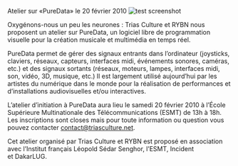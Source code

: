 
 Atelier sur «PureData» le 20 février 2010
![test screenshot](http://blog.dakarlug.org/media/PD/TC.jpg "")
    
      



Oxygénons-nous un peu les neurones : Trias Culture et RYBN nous proposent un atelier sur PureData, un logiciel libre de programmation visuelle pour la création musicale et multimédia en temps réel.



PureData permet de gérer des signaux entrants dans l’ordinateur (joysticks, claviers, réseaux, capteurs, interfaces midi, événements sonores, caméras, etc.) et des signaux sortants (réseaux, moteurs, lampes, interfaces midi, son, vidéo, 3D, musique, etc.) Il est largement utilisé aujourd’hui par les artistes du numérique dans le monde pour la réalisation de performances et d’installations audiovisuelles et/ou interactives.



L’atelier d’initiation à PureData aura lieu le samedi 20 février 2010 à l’École Supérieure Multinationale des Télécommunications (ESMT) de 13h à 18h. Les inscriptions sont closes mais pour toute information ou question vous pouvez contacter contact@triasculture.net.



Cet atelier organisé par Trias Culture et RYBN est proposé en association avec l’Institut français Léopold Sédar Senghor, l’ESMT, Incident et DakarLUG.

    
    
    



    



    



    



    



    



 
    
     